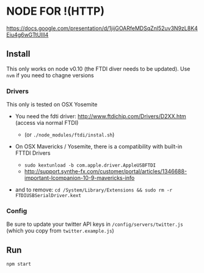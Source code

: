 # NODE FOR !(HTTP)

https://docs.google.com/presentation/d/1jijGOARfeMDSqZnl52uv3N9zL8K4Eiu4g6wGTtUIll4

## Install

This only works on node v0.10 (the FTDI diver needs to be updated).  Use `nvm` if you need to chagne versions

### Drivers

This only is tested on OSX Yosemite

- You need the fdti driver: http://www.ftdichip.com/Drivers/D2XX.htm (access via normal FTDI)
  - (or `./node_modules/ftdi/instal.sh`)

- On OSX Mavericks / Yosemite, there is a compatibility with built-in FTTDI Drivers
  - `sudo kextunload -b com.apple.driver.AppleUSBFTDI`
  - http://support.synthe-fx.com/customer/portal/articles/1346688-important-lcompanion-10-9-mavericks-info

- and to remove:
`cd /System/Library/Extensions && sudo rm -r FTDIUSBSerialDriver.kext`

### Config

Be sure to update your twitter API keys in `/config/servers/twitter.js` (which you copy from `twitter.example.js`)

## Run

`npm start`
